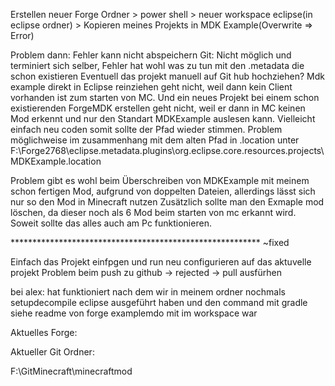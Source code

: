 Erstellen neuer Forge Ordner > power shell > neuer workspace eclipse(in eclipse ordner) > Kopieren meines Projekts in MDK Example(Overwrite => Error)

Problem dann: Fehler kann nicht abspeichern
Git: Nicht möglich und terminiert sich selber, Fehler hat wohl was zu tun mit den .metadata die schon existieren
Eventuell das projekt manuell auf Git hub hochziehen?
Mdk example direkt in Eclipse reinziehen geht nicht, weil dann kein Client vorhanden ist zum starten von MC.
Und ein neues Projekt bei einem schon existierenden ForgeMDK erstellen geht nicht, weil er dann in MC keinen Mod erkennt und nur
den Standart MDKExample auslesen kann.
Vielleicht einfach neu coden somit sollte der Pfad wieder stimmen.
Problem möglichweise im zusammenhang mit dem alten Pfad in .location unter 
F:\Forge2768\eclipse\.metadata\.plugins\org.eclipse.core.resources\.projects\MDKExample\.location

Problem gibt es wohl beim Überschreiben von MDKExample mit meinem schon fertigen Mod, aufgrund von doppelten Dateien, allerdings
lässt sich nur so den Mod in Minecraft nutzen
Zusätzlich sollte man den Exmaple mod löschen, da dieser noch als 6 Mod beim starten von mc erkannt wird.
Soweit sollte das alles auch am Pc funktionieren.

********************************************************* ~fixed

Einfach das Projekt einfpgen und run neu configurieren auf das aktuvelle projekt
Problem beim push zu github -> rejected -> pull ausfürhen


bei alex: hat funktioniert nach dem wir in meinem ordner nochmals setupdecompile eclipse ausgeführt haben
und den command mit gradle siehe readme von forge
examplemdo mit im workspace war

Aktuelles Forge:



Aktueller Git Ordner:

F:\GitMinecraft\minecraftmod
